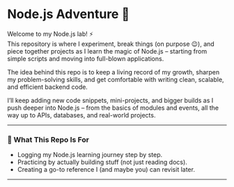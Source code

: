 # Node.js Adventure 🚀  

Welcome to my Node.js lab! ⚡  
This repository is where I experiment, break things (on purpose 😉), and piece together projects as I learn the magic of Node.js – starting from simple scripts and moving into full-blown applications.  

The idea behind this repo is to keep a living record of my growth, sharpen my problem-solving skills, and get comfortable with writing clean, scalable, and efficient backend code.  

I’ll keep adding new code snippets, mini-projects, and bigger builds as I push deeper into Node.js – from the basics of modules and events, all the way up to APIs, databases, and real-world projects.  

---

### 🎯 What This Repo Is For  
- Logging my Node.js learning journey step by step.  
- Practicing by actually building stuff (not just reading docs).  
- Creating a go-to reference I (and maybe you) can revisit later.  

---
